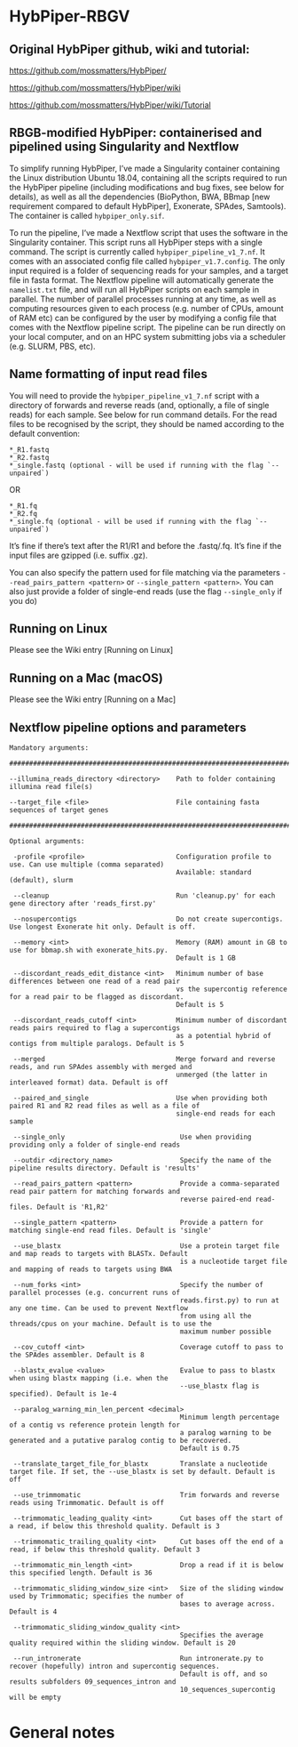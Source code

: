 # HybPiper-RBGV

## Original HybPiper github, wiki and tutorial:

https://github.com/mossmatters/HybPiper/

https://github.com/mossmatters/HybPiper/wiki

https://github.com/mossmatters/HybPiper/wiki/Tutorial

## RBGB-modified HybPiper: containerised and pipelined using Singularity and Nextflow

To simplify running HybPiper, I’ve made a Singularity container containing the Linux distribution Ubuntu 18.04, containing all the scripts required to run the HybPiper pipeline (including modifications and bug fixes, see below for details), as well as all the dependencies (BioPython, BWA, BBmap [new requirement compared to default HybPiper], Exonerate, SPAdes, Samtools). The container is called `hybpiper_only.sif`.

To run the pipeline, I’ve made a Nextflow script that uses the software in the Singularity container. This script runs all HybPiper steps with a single command. The script is currently called `hybpiper_pipeline_v1_7.nf`. It comes with an associated config file called `hybpiper_v1.7.config`. The only input required is a folder of sequencing reads for your samples, and a target file in fasta format. The Nextflow pipeline will automatically generate the `namelist.txt` file, and will run all HybPiper scripts on each sample in parallel. The number of parallel processes running at any time, as well as computing resources given to each process (e.g. number of CPUs, amount of RAM etc) can be configured by the user by modifying a config file that comes with the Nextflow pipeline script. The pipeline can be run directly on your local computer, and on an HPC system submitting jobs via a scheduler (e.g. SLURM, PBS, etc).

## Name formatting of input read files
You will need to provide the `hybpiper_pipeline_v1_7.nf` script with a directory of forwards and reverse reads (and, optionally, a file of single reads) for each sample. See below for run command details. For the read files to be recognised by the script, they should be named according to the default convention:

    *_R1.fastq 
    *_R2.fastq
    *_single.fastq (optional - will be used if running with the flag `--unpaired`)

OR

    *_R1.fq 
    *_R2.fq
    *_single.fq (optional - will be used if running with the flag `--unpaired`)


It’s fine if there’s text after the R1/R1 and before the .fastq/.fq.
It’s fine if the input files are gzipped (i.e. suffix .gz). 

You can also specify the pattern used for file matching via the parameters `--read_pairs_pattern <pattern>` or  `--single_pattern <pattern>`. You can also just provide a folder of single-end reads (use the flag `--single_only` if you do)


## Running on Linux

Please see the Wiki entry [Running on Linux]

## Running on a Mac (macOS)

Please see the Wiki entry [Running on a Mac]

## Nextflow pipeline options and parameters

    Mandatory arguments:

    ##############################################################################

    --illumina_reads_directory <directory>    Path to folder containing illumina read file(s)
  
    --target_file <file>                      File containing fasta sequences of target genes

    ##############################################################################

    Optional arguments:

     -profile <profile>                       Configuration profile to use. Can use multiple (comma separated)
                                              Available: standard (default), slurm

     --cleanup                                Run 'cleanup.py' for each gene directory after 'reads_first.py'

     --nosupercontigs                         Do not create supercontigs. Use longest Exonerate hit only. Default is off.

     --memory <int>                           Memory (RAM) amount in GB to use for bbmap.sh with exonerate_hits.py. 
                                              Default is 1 GB

     --discordant_reads_edit_distance <int>   Minimum number of base differences between one read of a read pair 
                                              vs the supercontig reference for a read pair to be flagged as discordant. 
                                              Default is 5

     --discordant_reads_cutoff <int>          Minimum number of discordant reads pairs required to flag a supercontigs 
                                              as a potential hybrid of contigs from multiple paralogs. Default is 5

     --merged                                 Merge forward and reverse reads, and run SPAdes assembly with merged and 
                                              unmerged (the latter in interleaved format) data. Default is off

     --paired_and_single                      Use when providing both paired R1 and R2 read files as well as a file of 
                                              single-end reads for each sample

     --single_only                             Use when providing providing only a folder of single-end reads

     --outdir <directory_name>                 Specify the name of the pipeline results directory. Default is 'results'

     --read_pairs_pattern <pattern>            Provide a comma-separated read pair pattern for matching forwards and 
                                               reverse paired-end read-files. Default is 'R1,R2'

     --single_pattern <pattern>                Provide a pattern for matching single-end read files. Default is 'single'

     --use_blastx                              Use a protein target file and map reads to targets with BLASTx. Default 
                                               is a nucleotide target file and mapping of reads to targets using BWA

     --num_forks <int>                         Specify the number of parallel processes (e.g. concurrent runs of 
                                               reads.first.py) to run at any one time. Can be used to prevent Nextflow 
                                               from using all the threads/cpus on your machine. Default is to use the 
                                               maximum number possible

     --cov_cutoff <int>                        Coverage cutoff to pass to the SPAdes assembler. Default is 8

     --blastx_evalue <value>                   Evalue to pass to blastx when using blastx mapping (i.e. when the 
                                               --use_blastx flag is specified). Default is 1e-4

     --paralog_warning_min_len_percent <decimal>
                                               Minimum length percentage of a contig vs reference protein length for 
                                               a paralog warning to be generated and a putative paralog contig to be recovered.
                                               Default is 0.75

     --translate_target_file_for_blastx        Translate a nucleotide target file. If set, the --use_blastx is set by default. Default is off

     --use_trimmomatic                         Trim forwards and reverse reads using Trimmomatic. Default is off

     --trimmomatic_leading_quality <int>       Cut bases off the start of a read, if below this threshold quality. Default is 3

     --trimmomatic_trailing_quality <int>      Cut bases off the end of a read, if below this threshold quality. Default 3

     --trimmomatic_min_length <int>            Drop a read if it is below this specified length. Default is 36

     --trimmomatic_sliding_window_size <int>   Size of the sliding window used by Trimmomatic; specifies the number of 
                                               bases to average across. Default is 4

     --trimmomatic_sliding_window_quality <int>
                                               Specifies the average quality required within the sliding window. Default is 20

     --run_intronerate                         Run intronerate.py to recover (hopefully) intron and supercontig sequences.
                                               Default is off, and so results subfolders 09_sequences_intron and 
                                               10_sequences_supercontig will be empty
                                               
                                               
# General notes
